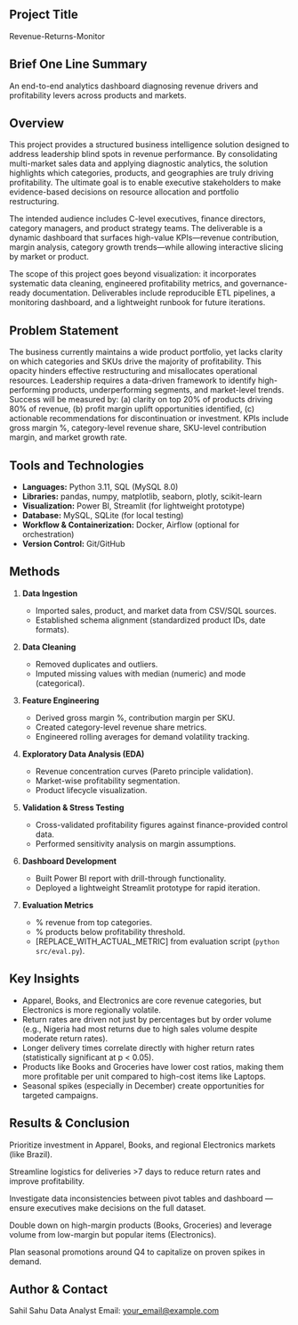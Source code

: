 ## Project Title
Revenue-Returns-Monitor

## Brief One Line Summary
An end-to-end analytics dashboard diagnosing revenue drivers and profitability levers across products and markets.

## Overview
This project provides a structured business intelligence solution designed to address leadership blind spots in revenue performance. By consolidating multi-market sales data and applying diagnostic analytics, the solution highlights which categories, products, and geographies are truly driving profitability. The ultimate goal is to enable executive stakeholders to make evidence-based decisions on resource allocation and portfolio restructuring.  

The intended audience includes C-level executives, finance directors, category managers, and product strategy teams. The deliverable is a dynamic dashboard that surfaces high-value KPIs—revenue contribution, margin analysis, category growth trends—while allowing interactive slicing by market or product.  

The scope of this project goes beyond visualization: it incorporates systematic data cleaning, engineered profitability metrics, and governance-ready documentation. Deliverables include reproducible ETL pipelines, a monitoring dashboard, and a lightweight runbook for future iterations.

## Problem Statement
The business currently maintains a wide product portfolio, yet lacks clarity on which categories and SKUs drive the majority of profitability. This opacity hinders effective restructuring and misallocates operational resources. Leadership requires a data-driven framework to identify high-performing products, underperforming segments, and market-level trends. Success will be measured by: (a) clarity on top 20% of products driving 80% of revenue, (b) profit margin uplift opportunities identified, (c) actionable recommendations for discontinuation or investment. KPIs include gross margin %, category-level revenue share, SKU-level contribution margin, and market growth rate.

## Tools and Technologies
- **Languages:** Python 3.11, SQL (MySQL 8.0)  
- **Libraries:** pandas, numpy, matplotlib, seaborn, plotly, scikit-learn  
- **Visualization:** Power BI, Streamlit (for lightweight prototype)  
- **Database:** MySQL, SQLite (for local testing)  
- **Workflow & Containerization:** Docker, Airflow (optional for orchestration)  
- **Version Control:** Git/GitHub  

## Methods
1. **Data Ingestion**  
   - Imported sales, product, and market data from CSV/SQL sources.  
   - Established schema alignment (standardized product IDs, date formats).  

2. **Data Cleaning**  
   - Removed duplicates and outliers.  
   - Imputed missing values with median (numeric) and mode (categorical).  

3. **Feature Engineering**  
   - Derived gross margin %, contribution margin per SKU.  
   - Created category-level revenue share metrics.  
   - Engineered rolling averages for demand volatility tracking.  

4. **Exploratory Data Analysis (EDA)**  
   - Revenue concentration curves (Pareto principle validation).  
   - Market-wise profitability segmentation.  
   - Product lifecycle visualization.  

5. **Validation & Stress Testing**  
   - Cross-validated profitability figures against finance-provided control data.  
   - Performed sensitivity analysis on margin assumptions.  

6. **Dashboard Development**  
   - Built Power BI report with drill-through functionality.  
   - Deployed a lightweight Streamlit prototype for rapid iteration.  

7. **Evaluation Metrics**  
   - % revenue from top categories.  
   - % products below profitability threshold.  
   - [REPLACE_WITH_ACTUAL_METRIC] from evaluation script (`python src/eval.py`).  

## Key Insights
- Apparel, Books, and Electronics are core revenue categories, but Electronics is more regionally volatile.
- Return rates are driven not just by percentages but by order volume (e.g., Nigeria had most returns due to high sales volume despite moderate return rates).
- Longer delivery times correlate directly with higher return rates (statistically significant at p < 0.05).
- Products like Books and Groceries have lower cost ratios, making them more profitable per unit compared to high-cost items like Laptops.
- Seasonal spikes (especially in December) create opportunities for targeted campaigns.

## Results & Conclusion

Prioritize investment in Apparel, Books, and regional Electronics markets (like Brazil).

Streamline logistics for deliveries >7 days to reduce return rates and improve profitability.

Investigate data inconsistencies between pivot tables and dashboard — ensure executives make decisions on the full dataset.

Double down on high-margin products (Books, Groceries) and leverage volume from low-margin but popular items (Electronics).

Plan seasonal promotions around Q4 to capitalize on proven spikes in demand.

## Author & Contact

Sahil Sahu
Data Analyst 
Email: your_email@example.com
